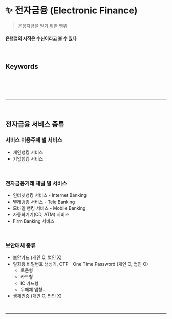 # ✨ 전자금융 (Electronic Finance)
> 운용자금을 얻기 위한 행위
#### 은행업의 시작은 수신이라고 볼 수 있다

<br>

## Keywords
#### 

<br>

### 
> 

<br>
<hr>
<br>

## 전자금융 서비스 종류
#### 

### 서비스 이용주체 별 서비스
* 개인뱅킹 서비스
* 기업뱅킹 서비스

<br>

### 전자금융거래 채널 별 서비스
* 인터넷뱅킹 서비스 - Internet Banking
* 텔레뱅킹 서비스 - Tele Banking
* 모바일 뱅킹 서비스 - Mobile Banking
* 자동화기기(CD, ATM) 서비스 
* Firm Banking 서비스

<br>

### 보안매체 종류
* 보안카드 (개인 O, 법인 X)
* 일회용 비밀번호 생성기, OTP - One Time Password (개인 O, 법인 O)
  * 토큰형
  * 카드형
  * IC 카드형
  * 무매체 앱형...
* 생체인증 (개인 O, 법인 X)

<br>
<hr>
<br>
